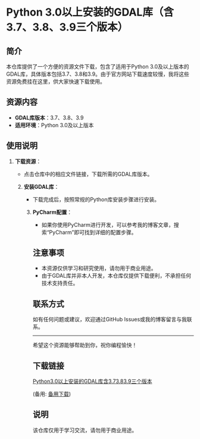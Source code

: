 # Python 3.0以上安装的GDAL库（含3.7、3.8、3.9三个版本）

## 简介

本仓库提供了一个方便的资源文件下载，包含了适用于Python 3.0及以上版本的GDAL库，具体版本包括3.7、3.8和3.9。由于官方网站下载速度较慢，我将这些资源免费挂在这里，供大家快速下载使用。

## 资源内容

- **GDAL库版本**：3.7、3.8、3.9
- **适用环境**：Python 3.0及以上版本

## 使用说明

1. **下载资源**：
   - 点击仓库中的相应文件链接，下载所需的GDAL库版本。

   2. **安装GDAL库**：
      - 下载完成后，按照常规的Python库安装步骤进行安装。

      3. **PyCharm配置**：
         - 如果你使用PyCharm进行开发，可以参考我的博客文章，搜索“PyCharm”即可找到详细的配置步骤。

         ## 注意事项

         - 本资源仅供学习和研究使用，请勿用于商业用途。
         - 由于GDAL库并非本人开发，本仓库仅提供下载便利，不承担任何技术支持责任。

         ## 联系方式

         如有任何问题或建议，欢迎通过GitHub Issues或我的博客留言与我联系。

         ---

         希望这个资源能够帮助到你，祝你编程愉快！

         ## 下载链接
         [Python3.0以上安装的GDAL库含3.73.83.9三个版本](https://pan.quark.cn/s/e5ac8c550eaf) 

         (备用: [备用下载](https://pan.baidu.com/s/1ZsdIwx9ekp0h1mQy7E69nA?pwd=1234))

         ## 说明

         该仓库仅用于学习交流，请勿用于商业用途。
